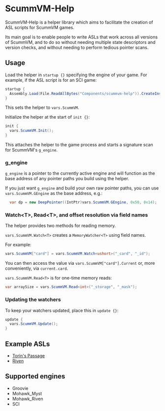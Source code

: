 # ScummVM-Help

ScummVM-Help is a helper library which aims to facilitate the creation of ASL scripts for ScummVM games.

Its main goal is to enable people to write ASLs that work across all versions of ScummVM, and to do so without needing multiple state descriptors and version checks, and without needing to perform tedious pointer scans.

## Usage

Load the helper in `startup {}` specifying the engine of your game. For example, if the ASL script is for an SCI game:

```c#
startup {
  Assembly.Load(File.ReadAllBytes("Components/scummvm-help")).CreateInstance("SCI");
}
```
This sets the helper to `vars.ScummVM`.

Initialize the helper at the start of `init {}`: 

```c#
init {
  vars.ScummVM.Init();
}
```

This attaches the helper to the game process and starts a signature scan for ScummVM's `g_engine`.

### g_engine

`g_engine` is a pointer to the currently active engine and will function as the base address of any pointer paths you build using the helper.

If you just want `g_engine` and build your own raw pointer paths, you can use `vars.ScummVM.GEngine` as the base address, e.g.:

```c#
  var dp = new DeepPointer((IntPtr)vars.ScummVM.GEngine, 0x50, 0x14);
```

### Watch\<T>, Read\<T>, and offset resolution via field names

The helper provides two methods for reading memory.

`vars.ScummVM.Watch<T>` creates a `MemoryWatcher<T>` using field names.

For example:

```c#
vars.ScummVM["card"] = vars.ScummVM.Watch<ushort>("_card", "_id");
```

You can then access the value via `vars.ScummVM["card"].Current` or, more conveniently, via `current.card`.

`vars.ScummVM.Read<T>` is for one-time memory reads:

```c#
var arraySize = vars.ScummVM.Read<int>("_storage", "_mask");
```

### Updating the watchers

To keep your watchers updated, place this in `update {}`:

```c#
update {
  vars.ScummVM.Update();
}
```

## Example ASLs

- [Torin's Passage](https://raw.githubusercontent.com/iamJaffra/ASLs/refs/heads/main/TorinsPassage.asl)
- [Riven](https://raw.githubusercontent.com/iamJaffra/ASLs/refs/heads/main/Riven.asl)

## Supported engines

- Groovie
- Mohawk_Myst
- Mohawk_Riven
- SCI
